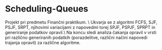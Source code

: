 # Scheduling-Queues

Projekt pri predmetu Finančni praktikum. \\
Ukvarja se z algoritmi FCFS, SJF, PSJF, SRPT, njihovimi variacijami z napovedmi torej SPJF, PSPJF, SPRPT in generiranje podatkov opravil.\\
Na koncu sledi analiza čakanja opravil v vrsti pri različno generiranih podatkih (porazdelitve, različni načini napovedi trajanja opravil) za različne algoritme. 
